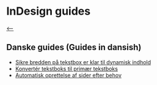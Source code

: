 # InDesign guides

[⟵](../README.md)

## Danske guides (Guides in dansish)

-   [Sikre bredden på tekstbox er klar til dynamisk indhold](./TextboxWidth-da_DK.md)
-   [Konvertér tekstboks til primær tekstboks](./PrimaryTextFrame-da_DK.md)
-   [Automatisk oprettelse af sider efter behov](./TextboxOverflow-da_DK.md)
